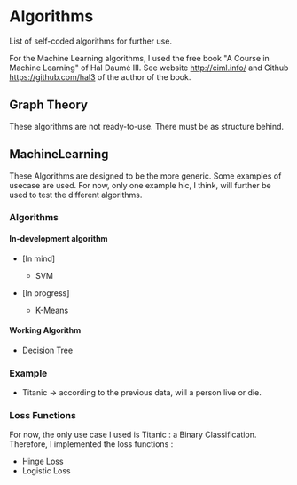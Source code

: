 # Algorithms
List of self-coded algorithms for further use. 

For the Machine Learning algorithms, I used the free book "A Course in Machine Learning" of Hal Daumé III. 
See website http://ciml.info/ and Github https://github.com/hal3 of the author of the book.

## Graph Theory
These algorithms are not ready-to-use. There must be as structure behind.

## MachineLearning
These Algorithms are designed to be the more generic. Some examples of usecase are used.
For now, only one example hic, I think, will further be used to test the different algorithms.

### Algorithms

#### In-development algorithm
* [In mind]

    * SVM

* [In progress]

    * K-Means

#### Working Algorithm

* Decision Tree

### Example

* Titanic -> according to the previous data, will a person live or die.

### Loss Functions

For now, the only use case I used is Titanic : a Binary Classification.
Therefore, I implemented the loss functions : 
 * Hinge Loss
 * Logistic Loss
